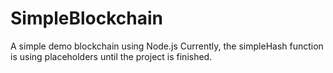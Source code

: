 # SimpleBlockchain
A simple demo blockchain using Node.js
Currently, the simpleHash function is using placeholders until the project is finished.
